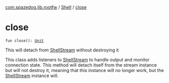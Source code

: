 [com.spazedog.lib.rootfw](../index.md) / [Shell](index.md) / [close](.)

# close

`fun close(): `[`Unit`](https://kotlinlang.org/api/latest/jvm/stdlib/kotlin/-unit/index.html)

This will detach from [ShellStream](../-shell-stream/index.md) without destroying it

This class adds listeners to [ShellStream](../-shell-stream/index.md) to handle output and monitor connection state.
This method will detach itself from the stream instance but will not destroy it, meaning
that this instance will no longer work, but the [ShellStream](../-shell-stream/index.md) instance will.


